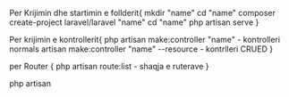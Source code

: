 
Per Krijimin dhe startimin e follderit{
mkdir "name"
cd "name"
composer create-project laravel/laravel "name"
cd  "name"
php artisan serve
}

Per krijimin e kontrollerit{
php artisan make:controller "name" - kontrolleri normals
artisan make:controller "name" --resource - kontrlleri CRUED
}

per Router {
php artisan route:list - shaqja e ruterave
}


php artisan

